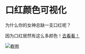 # 口红颜色可视化

为什么你的女神总缺一支口红呢？

因为口红居然有这么多颜色！[去看看！](http://zhangwenli.com/lipstick/)

![截图](assets/screenshot.png)
